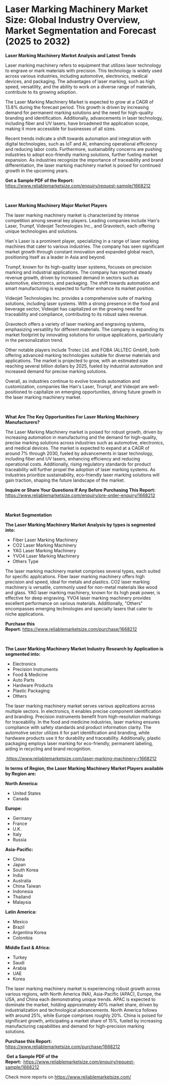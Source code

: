 <p><h1>Laser Marking Machinery Market Size: Global Industry Overview, Market Segmentation and Forecast (2025 to 2032)</h1></p><p><strong>Laser Marking Machinery Market Analysis and Latest Trends</strong></p>
<p><p>Laser marking machinery refers to equipment that utilizes laser technology to engrave or mark materials with precision. This technology is widely used across various industries, including automotive, electronics, medical devices, and packaging. The advantages of laser marking, such as high speed, versatility, and the ability to work on a diverse range of materials, contribute to its growing adoption.</p><p>The Laser Marking Machinery Market is expected to grow at a CAGR of 13.8% during the forecast period. This growth is driven by increasing demand for permanent marking solutions and the need for high-quality branding and identification. Additionally, advancements in laser technology, including fiber and UV lasers, have broadened the application scope, making it more accessible for businesses of all sizes. </p><p>Recent trends indicate a shift towards automation and integration with digital technologies, such as IoT and AI, enhancing operational efficiency and reducing labor costs. Furthermore, sustainability concerns are pushing industries to adopt eco-friendly marking solutions, further fueling market expansion. As industries recognize the importance of traceability and brand differentiation, the laser marking machinery market is poised for continued growth in the upcoming years.</p></p>
<p><strong>Get a Sample PDF of the Report:&nbsp;</strong> <a href="https://www.reliablemarketsize.com/enquiry/request-sample/1668212?utm_campaign=2996&utm_medium=2&utm_source=Github&utm_content=ia&utm_term=08032025&utm_id=laser-marking-machinery">https://www.reliablemarketsize.com/enquiry/request-sample/1668212</a></p>
<p>&nbsp;</p>
<p><strong>Laser Marking Machinery Major Market Players</strong></p>
<p><p>The laser marking machinery market is characterized by intense competition among several key players. Leading companies include Han's Laser, Trumpf, Videojet Technologies Inc., and Gravotech, each offering unique technologies and solutions.</p><p>Han's Laser is a prominent player, specializing in a range of laser marking machines that cater to various industries. The company has seen significant market growth through constant innovation and expanded global reach, positioning itself as a leader in Asia and beyond.</p><p>Trumpf, known for its high-quality laser systems, focuses on precision marking and industrial applications. The company has reported steady revenue growth, driven by increased demand in sectors such as automotive, electronics, and packaging. The shift towards automation and smart manufacturing is expected to further enhance its market position.</p><p>Videojet Technologies Inc. provides a comprehensive suite of marking solutions, including laser systems. With a strong presence in the food and beverage sector, Videojet has capitalized on the growing need for traceability and compliance, contributing to its robust sales revenue.</p><p>Gravotech offers a variety of laser marking and engraving systems, emphasizing versatility for different materials. The company is expanding its market footprint by innovating solutions for unique applications, particularly in the personalization trend.</p><p>Other notable players include Trotec Ltd. and FOBA (ALLTEC GmbH), both offering advanced marking technologies suitable for diverse materials and applications. The market is projected to grow, with an estimated size reaching several billion dollars by 2025, fueled by industrial automation and increased demand for precise marking solutions.</p><p>Overall, as industries continue to evolve towards automation and customization, companies like Han's Laser, Trumpf, and Videojet are well-positioned to capitalize on emerging opportunities, driving future growth in the laser marking machinery market.</p></p>
<p>&nbsp;</p>
<p><strong>What Are The Key Opportunities For Laser Marking Machinery Manufacturers?</strong></p>
<p><p>The Laser Marking Machinery market is poised for robust growth, driven by increasing automation in manufacturing and the demand for high-quality, precise marking solutions across industries such as automotive, electronics, and medical devices. The market is expected to expand at a CAGR of around 7% through 2030, fueled by advancements in laser technology, including fiber and UV lasers, enhancing efficiency and reducing operational costs. Additionally, rising regulatory standards for product traceability will further propel the adoption of laser marking systems. As industries prioritize sustainability, eco-friendly laser marking solutions will gain traction, shaping the future landscape of the market.</p></p>
<p><strong>Inquire or Share Your Questions If Any Before Purchasing This Report:</strong> <a href="https://www.reliablemarketsize.com/enquiry/pre-order-enquiry/1668212?utm_campaign=2996&utm_medium=2&utm_source=Github&utm_content=ia&utm_term=08032025&utm_id=laser-marking-machinery">https://www.reliablemarketsize.com/enquiry/pre-order-enquiry/1668212</a></p>
<p>&nbsp;</p>
<p><strong>Market Segmentation</strong></p>
<p><strong>The Laser Marking Machinery Market Analysis by types is segmented into:</strong></p>
<p><ul><li>Fiber Laser Marking Machinery</li><li>CO2 Laser Marking Machinery</li><li>YAG Laser Marking Machinery</li><li>YVO4 Laser Marking Machinery</li><li>Others Type</li></ul></p>
<p><p>The laser marking machinery market comprises several types, each suited for specific applications. Fiber laser marking machinery offers high precision and speed, ideal for metals and plastics. CO2 laser marking machinery is versatile, commonly used for non-metal materials like wood and glass. YAG laser marking machinery, known for its high peak power, is effective for deep engraving. YVO4 laser marking machinery provides excellent performance on various materials. Additionally, "Others" encompasses emerging technologies and specialty lasers that cater to niche applications.</p></p>
<p><strong>Purchase this Report:&nbsp;</strong><a href="https://www.reliablemarketsize.com/purchase/1668212?utm_campaign=2996&utm_medium=2&utm_source=Github&utm_content=ia&utm_term=08032025&utm_id=laser-marking-machinery">https://www.reliablemarketsize.com/purchase/1668212</a></p>
<p>&nbsp;</p>
<p><strong>The Laser Marking Machinery Market Industry Research by Application is segmented into:</strong></p>
<p><ul><li>Electronics</li><li>Precision Instruments</li><li>Food & Medicine</li><li>Auto Parts</li><li>Hardware Products</li><li>Plastic Packaging</li><li>Others</li></ul></p>
<p><p>The laser marking machinery market serves various applications across multiple sectors. In electronics, it enables precise component identification and branding. Precision instruments benefit from high-resolution markings for traceability. In the food and medicine industries, laser marking ensures compliance with safety standards and product information clarity. The automotive sector utilizes it for part identification and branding, while hardware products use it for durability and traceability. Additionally, plastic packaging employs laser marking for eco-friendly, permanent labeling, aiding in recycling and brand recognition.</p></p>
<p><a href="https://www.reliablemarketsize.com/laser-marking-machinery-r1668212?utm_campaign=2996&utm_medium=2&utm_source=Github&utm_content=ia&utm_term=08032025&utm_id=laser-marking-machinery">&nbsp;https://www.reliablemarketsize.com/laser-marking-machinery-r1668212</a></p>
<p><strong>In terms of Region, the Laser Marking Machinery Market Players available by Region are:</strong></p>
<p>
    <p> <strong> North America: </strong>
        <ul>
            <li>United States</li>
            <li>Canada</li>
        </ul>
        </p> 
    <p> <strong> Europe: </strong>
        <ul>
            <li>Germany</li>
            <li>France</li>
            <li>U.K.</li>
            <li>Italy</li>
            <li>Russia</li>
        </ul>
        </p> 
    <p> <strong> Asia-Pacific: </strong>
        <ul>
            <li>China</li>
            <li>Japan</li>
            <li>South Korea</li>
            <li>India</li>
            <li>Australia</li>
            <li>China Taiwan</li>
            <li>Indonesia</li>
            <li>Thailand</li>
            <li>Malaysia</li>
        </ul>
        </p> 
    <p> <strong> Latin America: </strong>
        <ul>
            <li>Mexico</li>
            <li>Brazil</li>
            <li>Argentina Korea</li>
            <li>Colombia</li>
        </ul>
        </p> 
    <p> <strong> Middle East & Africa: </strong>
        <ul>
            <li>Turkey</li>
            <li>Saudi</li>
            <li>Arabia</li>
            <li>UAE</li>
            <li>Korea</li>
        </ul>
    </p>
    </p>
<p><p>The laser marking machinery market is experiencing robust growth across various regions, with North America (NA), Asia-Pacific (APAC), Europe, the USA, and China each demonstrating unique trends. APAC is expected to dominate the market, holding approximately 40% market share, driven by industrialization and technological advancements. North America follows with around 25%, while Europe comprises roughly 20%. China is poised for significant growth, anticipating a market share of 15%, fueled by increasing manufacturing capabilities and demand for high-precision marking solutions.</p></p>
<p><strong>Purchase this Report: </strong><a href="https://www.reliablemarketsize.com/purchase/1668212?utm_campaign=2996&utm_medium=2&utm_source=Github&utm_content=ia&utm_term=08032025&utm_id=laser-marking-machinery">https://www.reliablemarketsize.com/purchase/1668212</a></p>
<p>&nbsp;<strong>Get a Sample PDF of the Report:&nbsp;&nbsp;</strong><a href="https://www.reliablemarketsize.com/enquiry/request-sample/1668212?utm_campaign=2996&utm_medium=2&utm_source=Github&utm_content=ia&utm_term=08032025&utm_id=laser-marking-machinery">https://www.reliablemarketsize.com/enquiry/request-sample/1668212</a></p>
<p><strong></strong></p>
<p>Check more reports on <a href="https://www.reliablemarketsize.com/?utm_campaign=2996&utm_medium=2&utm_source=Github&utm_content=ia&utm_term=08032025&utm_id=laser-marking-machinery">https://www.reliablemarketsize.com/</a></p>
